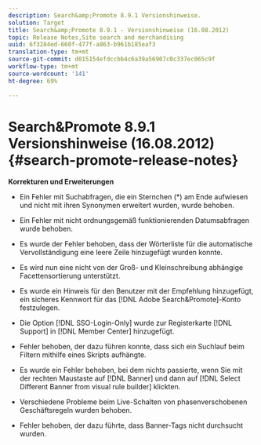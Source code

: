 ```yaml
---
description: Search&amp;Promote 8.9.1 Versionshinweise.
solution: Target
title: Search&amp;Promote 8.9.1 - Versionshinweise (16.08.2012)
topic: Release Notes,Site search and merchandising
uuid: 6f3284ed-660f-477f-a863-b961b185eaf3
translation-type: tm+mt
source-git-commit: d015154efdccbb4c6a39a56907c0c337ec065c9f
workflow-type: tm+mt
source-wordcount: '141'
ht-degree: 69%

---
```



# Search&amp;Promote 8.9.1 Versionshinweise (16.08.2012){#search-promote-release-notes}

**Korrekturen und Erweiterungen**

* Ein Fehler mit Suchabfragen, die ein Sternchen (*) am Ende aufwiesen und nicht mit ihren Synonymen erweitert wurden, wurde behoben.
* Ein Fehler mit nicht ordnungsgemäß funktionierenden Datumsabfragen wurde behoben.
* Es wurde der Fehler behoben, dass der Wörterliste für die automatische Vervollständigung eine leere Zeile hinzugefügt wurden konnte.
* Es wird nun eine nicht von der Groß- und Kleinschreibung abhängige Facettensortierung unterstützt.
* Es wurde ein Hinweis für den Benutzer mit der Empfehlung hinzugefügt, ein sicheres Kennwort für das [!DNL Adobe Search&Promote]-Konto festzulegen.
* Die Option [!DNL SSO-Login-Only] wurde zur Registerkarte [!DNL Support] in [!DNL Member Center] hinzugefügt.

* Fehler behoben, der dazu führen konnte, dass sich ein Suchlauf beim Filtern mithilfe eines Skripts aufhängte.
* Es wurde ein Fehler behoben, bei dem nichts passierte, wenn Sie mit der rechten Maustaste auf [!DNL Banner] und dann auf [!DNL Select Different Banner from visual rule builder] klickten.

* Verschiedene Probleme beim Live-Schalten von phasenverschobenen Geschäftsregeln wurden behoben.
* Fehler behoben, der dazu führte, dass Banner-Tags nicht durchsucht wurden.

